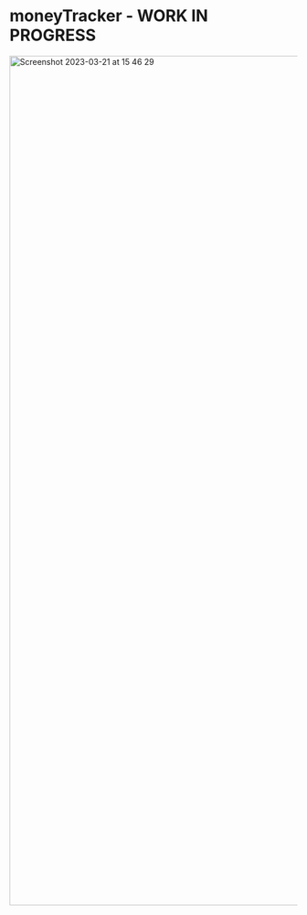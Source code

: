 # moneyTracker - WORK IN PROGRESS
<img width="1487" alt="Screenshot 2023-03-21 at 15 46 29" src="https://user-images.githubusercontent.com/98524397/226625684-ba4fbb3d-e867-4c69-ba5c-d49385cb5156.png">

